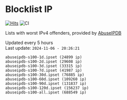 # Blocklist IP

[![Hits](https://hits.seeyoufarm.com/api/count/incr/badge.svg?url=https%3A%2F%2Fgithub.com%2Fborestad%2Fblocklist-ip%2F&count_bg=%2379C83D&title_bg=%23555555&icon=&icon_color=%23E7E7E7&title=hits&edge_flat=false)](https://hits.seeyoufarm.com)  ![CI](https://img.shields.io/github/workflow/status/borestad/blocklist-ip/CI?style=flat-square)

Lists with worst IPv4 offenders, provided by [AbuseIPDB](https://www.abuseipdb.com/)

<!-- FOOTER-PLACEHOLDER -->
Updated every 5 hours<br>
Last update: `2024-11-06 - 20:26:21`
```
abuseipdb-s100-1d.ipset (24899 ip)
abuseipdb-s100-2d.ipset (29608 ip)
abuseipdb-s100-3d.ipset (33315 ip)
abuseipdb-s100-7d.ipset (41987 ip)
abuseipdb-s100-30d.ipset (76885 ip)
abuseipdb-s100-60d.ipset (109260 ip)
abuseipdb-s100-90d.ipset (131837 ip)
abuseipdb-s100-120d.ipset (156237 ip)
abuseipdb-s100-all.ipset (688549 ip)
```
